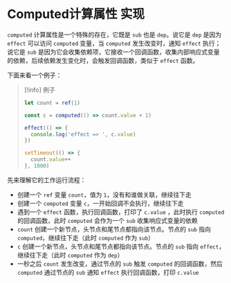# Computed计算属性 实现

`computed` 计算属性是一个特殊的存在，它既是 `sub` 也是 `dep`。说它是 `dep` 是因为 `effect` 可以访问 `computed` 变量，当 `computed` 发生改变时，通知 `effect` 执行；说它是 `sub` 是因为它会收集依赖项，它接收一个回调函数，收集内部响应式变量的依赖，后续依赖发生变化时，会触发回调函数，类似于 `effect` 函数。

下面来看一个例子：

> [!info] 例子
> ```js
> let count = ref(1)
>
> const c = computed(() => count.value + 1)
> 
> effect(() => {
>   console.log('effect => ', c.value)
> })
>
> setTimeout(() => {
>   count.value++
> }, 1000)
> ```

先来理解它的工作运行流程：
- 创建一个 `ref` 变量 `count`，值为 `1`，没有和谁做关联，继续往下走
- 创建一个 `computed` 变量 `c`，一开始回调不会执行，继续往下走
- 遇到一个 `effect` 函数，执行回调函数，打印了 `c.value` ，此时执行 `computed` 的回调函数，此时 `computed` 会作为一个 `sub` 收集响应式变量的依赖
- `count` 创建一个新节点，头节点和尾节点都指向该节点。节点的 `sub` 指向 `computed`，继续往下走（此时 `computed` 作为 `sub`）
- `c` 创建一个新节点，头节点和尾节点都指向该节点。节点的 `sub` 指向 `effect`，继续往下走（此时 `computed` 作为 `dep`）
- 一秒之后 `count` 发生改变，通过节点的 `sub` 触发 `computed` 的回调函数，然后 `computed` 通过节点的 `sub` 通知 `effect` 执行回调函数，打印 `c.value`